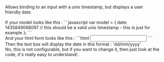 <br/>
Allows binding to an input with a unix timestamp, but displays a user friendly date.<br/>
<br/>
If your model looks like this :
```javascript
var model = {
    date: 1435849068097  // this should be a valid unix timestamp - this is just for example
};
```
<br/>
And your html form looks like this :
```html
<input type="text" ng-model="model.date" input-date/>
```
<br/>
Then the text box will display the date in this format : 'dd/mm/yyyy'<br/>
No, this is not configurable, but if you want to change it, then just look at the code, it's really easy to understand!.
